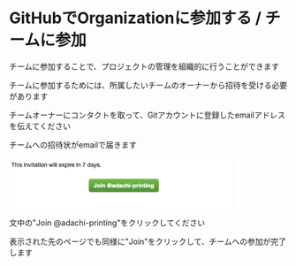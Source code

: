 # GitHubでOrganizationに参加する / チームに参加

チームに参加することで、プロジェクトの管理を組織的に行うことができます

チームに参加するためには、所属したいチームのオーナーから招待を受ける必要があります

チームオーナーにコンタクトを取って、Gitアカウントに登録したemailアドレスを伝えてください

チームへの招待状がemailで届きます

<img src="../image/git/joinOrg.png" width="420">

文中の"Join @adachi-printing"をクリックしてください

表示された先のページでも同様に"Join"をクリックして、チームへの参加が完了します

